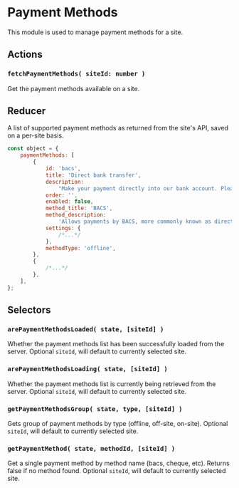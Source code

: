 # Payment Methods

This module is used to manage payment methods for a site.

## Actions

### `fetchPaymentMethods( siteId: number )`

Get the payment methods available on a site.

## Reducer

A list of supported payment methods as returned from the site's API, saved on a per-site basis.

```js
const object = {
	paymentMethods: [
		{
			id: 'bacs',
			title: 'Direct bank transfer',
			description:
				"Make your payment directly into our bank account. Please use your Order ID as the payment reference. Your order won't be shipped until the funds have cleared in our account.",
			order: '',
			enabled: false,
			method_title: 'BACS',
			method_description:
				'Allows payments by BACS, more commonly known as direct bank/wire transfer.',
			settings: {
				/*...*/
			},
			methodType: 'offline',
		},
		{
			/*...*/
		},
	],
};
```

## Selectors

### `arePaymentMethodsLoaded( state, [siteId] )`

Whether the payment methods list has been successfully loaded from the server. Optional `siteId`, will default to currently selected site.

### `arePaymentMethodsLoading( state, [siteId] )`

Whether the payment methods list is currently being retrieved from the server. Optional `siteId`, will default to currently selected site.

### `getPaymentMethodsGroup( state, type, [siteId] )`

Gets group of payment methods by type (offline, off-site, on-site). Optional `siteId`, will default to currently selected site.

### `getPaymentMethod( state, methodId, [siteId] )`

Get a single payment method by method name (bacs, cheque, etc). Returns false if no method found. Optional `siteId`, will default to currently selected site.
